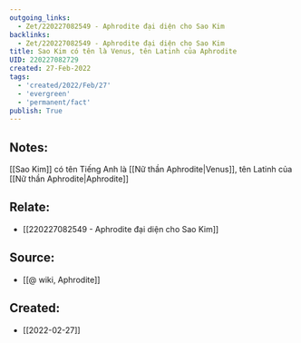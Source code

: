 ```yaml
---
outgoing_links:
  - Zet/220227082549 - Aphrodite đại diện cho Sao Kim
backlinks:
  - Zet/220227082549 - Aphrodite đại diện cho Sao Kim
title: Sao Kim có tên là Venus, tên Latinh của Aphrodite
UID: 220227082729
created: 27-Feb-2022
tags:
  - 'created/2022/Feb/27'
  - 'evergreen'
  - 'permanent/fact'
publish: True
---
```

## Notes:
[[Sao Kim]] có tên Tiếng Anh là [[Nữ thần Aphrodite|Venus]], tên Latinh của [[Nữ thần Aphrodite|Aphrodite]]

## Relate:
- [[220227082549 - Aphrodite đại diện cho Sao Kim]]

## Source:
- [[@ wiki, Aphrodite]]





## Created:
- [[2022-02-27]]
